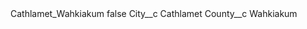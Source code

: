<?xml version="1.0" encoding="UTF-8"?>
<CustomMetadata xmlns="http://soap.sforce.com/2006/04/metadata" xmlns:xsi="http://www.w3.org/2001/XMLSchema-instance" xmlns:xsd="http://www.w3.org/2001/XMLSchema">
    <label>Cathlamet_Wahkiakum</label>
    <protected>false</protected>
    <values>
        <field>City__c</field>
        <value xsi:type="xsd:string">Cathlamet</value>
    </values>
    <values>
        <field>County__c</field>
        <value xsi:type="xsd:string">Wahkiakum</value>
    </values>
</CustomMetadata>
